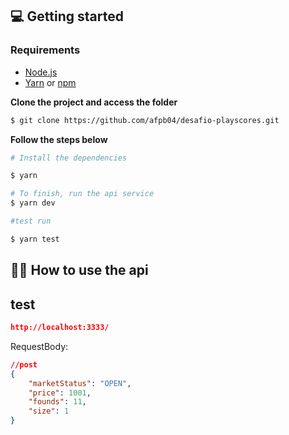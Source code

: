 ## 💻 Getting started
### Requirements

- [Node.js](https://nodejs.org/en/)
- [Yarn](https://classic.yarnpkg.com/) or [npm](https://www.npmjs.com/)


**Clone the project and access the folder**

```bash
$ git clone https://github.com/afpb04/desafio-playscores.git

```
**Follow the steps below**

```bash
# Install the dependencies

$ yarn

# To finish, run the api service
$ yarn dev

#test run

$ yarn test

```
## 🐱‍👤 How to use the api

## test

```json
http://localhost:3333/
```
RequestBody:
```json
//post
{
	"marketStatus": "OPEN",
	"price": 1001,
	"founds": 11,
	"size": 1
}
```

